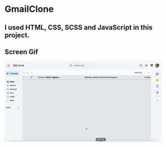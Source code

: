 # GmailClone

## I used HTML, CSS, SCSS and JavaScript in this project.

## Screen Gif

![](screen.gif)
